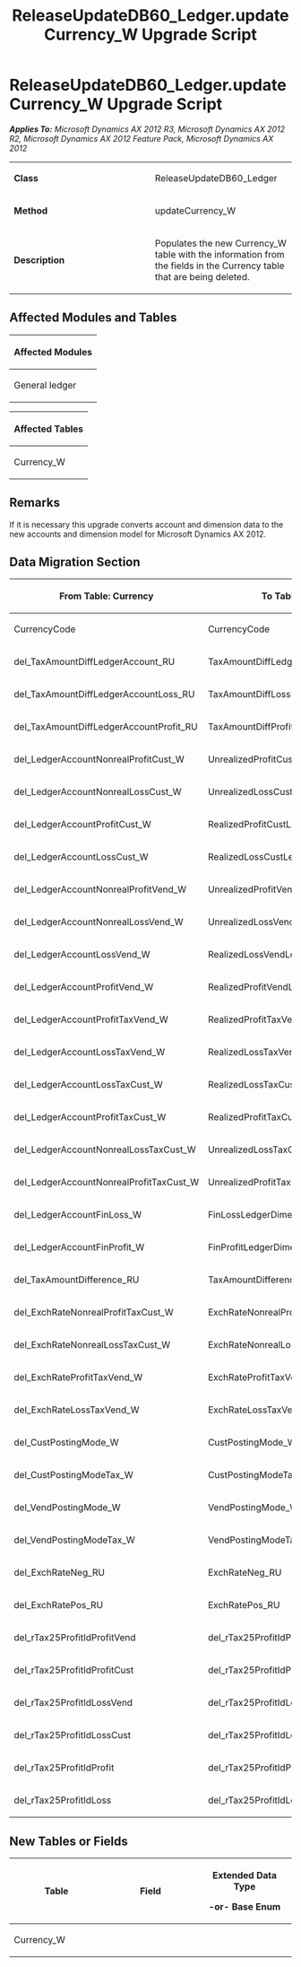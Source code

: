﻿---
title: ReleaseUpdateDB60_Ledger.updateCurrency_W Upgrade Script
TOCTitle: ReleaseUpdateDB60_Ledger.updateCurrency_W Upgrade Script
ms:assetid: 364f4689-6fdd-5660-2b7c-013e16676084
ms:mtpsurl: https://msdn.microsoft.com/en-us/library/JJ685166(v=AX.60)
ms:contentKeyID: 49707619
ms.date: 05/18/2015
mtps_version: v=AX.60
---

# ReleaseUpdateDB60\_Ledger.updateCurrency\_W Upgrade Script 


_**Applies To:** Microsoft Dynamics AX 2012 R3, Microsoft Dynamics AX 2012 R2, Microsoft Dynamics AX 2012 Feature Pack, Microsoft Dynamics AX 2012_

<table>
<colgroup>
<col style="width: 50%" />
<col style="width: 50%" />
</colgroup>
<tbody>
<tr class="odd">
<td><p><strong>Class</strong></p></td>
<td><p>ReleaseUpdateDB60_Ledger</p></td>
</tr>
<tr class="even">
<td><p><strong>Method</strong></p></td>
<td><p>updateCurrency_W</p></td>
</tr>
<tr class="odd">
<td><p><strong>Description</strong></p></td>
<td><p>Populates the new Currency_W table with the information from the fields in the Currency table that are being deleted.</p></td>
</tr>
</tbody>
</table>


## Affected Modules and Tables

<table>
<colgroup>
<col style="width: 100%" />
</colgroup>
<thead>
<tr class="header">
<th><p>Affected Modules</p></th>
</tr>
</thead>
<tbody>
<tr class="odd">
<td><p>General ledger</p></td>
</tr>
</tbody>
</table>


<table>
<colgroup>
<col style="width: 100%" />
</colgroup>
<thead>
<tr class="header">
<th><p>Affected Tables</p></th>
</tr>
</thead>
<tbody>
<tr class="odd">
<td><p>Currency_W</p></td>
</tr>
</tbody>
</table>


## Remarks

If it is necessary this upgrade converts account and dimension data to the new accounts and dimension model for Microsoft Dynamics AX 2012.

## Data Migration Section

<table>
<colgroup>
<col style="width: 50%" />
<col style="width: 50%" />
</colgroup>
<thead>
<tr class="header">
<th><p>From Table: Currency</p></th>
<th><p>To Table: Currency</p></th>
</tr>
</thead>
<tbody>
<tr class="odd">
<td><p>CurrencyCode</p></td>
<td><p>CurrencyCode</p></td>
</tr>
<tr class="even">
<td><p>del_TaxAmountDiffLedgerAccount_RU</p></td>
<td><p>TaxAmountDiffLedgerDimension_RU</p></td>
</tr>
<tr class="odd">
<td><p>del_TaxAmountDiffLedgerAccountLoss_RU</p></td>
<td><p>TaxAmountDiffLossLedgerDimension_RU</p></td>
</tr>
<tr class="even">
<td><p>del_TaxAmountDiffLedgerAccountProfit_RU</p></td>
<td><p>TaxAmountDiffProfitLedgerDimension_RU</p></td>
</tr>
<tr class="odd">
<td><p>del_LedgerAccountNonrealProfitCust_W</p></td>
<td><p>UnrealizedProfitCustLedgerDimension_W</p></td>
</tr>
<tr class="even">
<td><p>del_LedgerAccountNonrealLossCust_W</p></td>
<td><p>UnrealizedLossCustLedgerDimension_W</p></td>
</tr>
<tr class="odd">
<td><p>del_LedgerAccountProfitCust_W</p></td>
<td><p>RealizedProfitCustLedgerDimension_W</p></td>
</tr>
<tr class="even">
<td><p>del_LedgerAccountLossCust_W</p></td>
<td><p>RealizedLossCustLedgerDimension_W</p></td>
</tr>
<tr class="odd">
<td><p>del_LedgerAccountNonrealProfitVend_W</p></td>
<td><p>UnrealizedProfitVendLedgerDimension_W</p></td>
</tr>
<tr class="even">
<td><p>del_LedgerAccountNonrealLossVend_W</p></td>
<td><p>UnrealizedLossVendLedgerDimension_W</p></td>
</tr>
<tr class="odd">
<td><p>del_LedgerAccountLossVend_W</p></td>
<td><p>RealizedLossVendLedgerDimension_W</p></td>
</tr>
<tr class="even">
<td><p>del_LedgerAccountProfitVend_W</p></td>
<td><p>RealizedProfitVendLedgerDimension_W</p></td>
</tr>
<tr class="odd">
<td><p>del_LedgerAccountProfitTaxVend_W</p></td>
<td><p>RealizedProfitTaxVendLedgerDimension_W</p></td>
</tr>
<tr class="even">
<td><p>del_LedgerAccountLossTaxVend_W</p></td>
<td><p>RealizedLossTaxVendLedgerDimension_W</p></td>
</tr>
<tr class="odd">
<td><p>del_LedgerAccountLossTaxCust_W</p></td>
<td><p>RealizedLossTaxCustLedgerDimension_W</p></td>
</tr>
<tr class="even">
<td><p>del_LedgerAccountProfitTaxCust_W</p></td>
<td><p>RealizedProfitTaxCustLedgerDimension_W</p></td>
</tr>
<tr class="odd">
<td><p>del_LedgerAccountNonrealLossTaxCust_W</p></td>
<td><p>UnrealizedLossTaxCustLedgerDimension_W</p></td>
</tr>
<tr class="even">
<td><p>del_LedgerAccountNonrealProfitTaxCust_W</p></td>
<td><p>UnrealizedProfitTaxCustLedgerDimension_W</p></td>
</tr>
<tr class="odd">
<td><p>del_LedgerAccountFinLoss_W</p></td>
<td><p>FinLossLedgerDimension_W</p></td>
</tr>
<tr class="even">
<td><p>del_LedgerAccountFinProfit_W</p></td>
<td><p>FinProfitLedgerDimension_W</p></td>
</tr>
<tr class="odd">
<td><p>del_TaxAmountDifference_RU</p></td>
<td><p>TaxAmountDifference_RU</p></td>
</tr>
<tr class="even">
<td><p>del_ExchRateNonrealProfitTaxCust_W</p></td>
<td><p>ExchRateNonrealProfitTaxCust_W</p></td>
</tr>
<tr class="odd">
<td><p>del_ExchRateNonrealLossTaxCust_W</p></td>
<td><p>ExchRateNonrealLossTaxCust_W</p></td>
</tr>
<tr class="even">
<td><p>del_ExchRateProfitTaxVend_W</p></td>
<td><p>ExchRateProfitTaxVend_W</p></td>
</tr>
<tr class="odd">
<td><p>del_ExchRateLossTaxVend_W</p></td>
<td><p>ExchRateLossTaxVend_W</p></td>
</tr>
<tr class="even">
<td><p>del_CustPostingMode_W</p></td>
<td><p>CustPostingMode_W</p></td>
</tr>
<tr class="odd">
<td><p>del_CustPostingModeTax_W</p></td>
<td><p>CustPostingModeTax_W</p></td>
</tr>
<tr class="even">
<td><p>del_VendPostingMode_W</p></td>
<td><p>VendPostingMode_W</p></td>
</tr>
<tr class="odd">
<td><p>del_VendPostingModeTax_W</p></td>
<td><p>VendPostingModeTax_W</p></td>
</tr>
<tr class="even">
<td><p>del_ExchRateNeg_RU</p></td>
<td><p>ExchRateNeg_RU</p></td>
</tr>
<tr class="odd">
<td><p>del_ExchRatePos_RU</p></td>
<td><p>ExchRatePos_RU</p></td>
</tr>
<tr class="even">
<td><p>del_rTax25ProfitIdProfitVend</p></td>
<td><p>del_rTax25ProfitIdProfitVend</p></td>
</tr>
<tr class="odd">
<td><p>del_rTax25ProfitIdProfitCust</p></td>
<td><p>del_rTax25ProfitIdProfitCust</p></td>
</tr>
<tr class="even">
<td><p>del_rTax25ProfitIdLossVend</p></td>
<td><p>del_rTax25ProfitIdLossVend</p></td>
</tr>
<tr class="odd">
<td><p>del_rTax25ProfitIdLossCust</p></td>
<td><p>del_rTax25ProfitIdLossCust</p></td>
</tr>
<tr class="even">
<td><p>del_rTax25ProfitIdProfit</p></td>
<td><p>del_rTax25ProfitIdProfit</p></td>
</tr>
<tr class="odd">
<td><p>del_rTax25ProfitIdLoss</p></td>
<td><p>del_rTax25ProfitIdLoss</p></td>
</tr>
</tbody>
</table>


## New Tables or Fields

<table>
<colgroup>
<col style="width: 33%" />
<col style="width: 33%" />
<col style="width: 33%" />
</colgroup>
<thead>
<tr class="header">
<th><p>Table</p></th>
<th><p>Field</p></th>
<th><p>Extended Data Type</p>
<p>-or- Base Enum</p></th>
</tr>
</thead>
<tbody>
<tr class="odd">
<td><p>Currency_W</p></td>
<td><p></p></td>
<td><p></p></td>
</tr>
</tbody>
</table>

  


